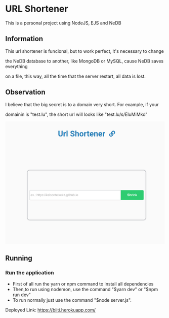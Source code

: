 # <h1> URL Shortener </h1>

<p> This is a personal project using NodeJS, EJS and NeDB </p>

<h2>Information</h2>

<p> This url shortener is funcional, but to work perfect, it's necessary to change</p>
<p> the NeDB database to another, like MongoDB or MySQL, cause NeDB saves everything</p>
<p> on a file, this way, all the time that the server restart, all data is lost. </p>

<h2>Observation</h2>

<p> I believe that the big secret is to a domain very short. For example, if your </p>
<p> domainin is "test.lu", the short url will looks like "test.lu/s/EIuMiMkd" </p>

<img src="https://raw.githubusercontent.com/KelsonTeixeira/url-shortener/master/urlshort.jpg" width="700">

<h2> Running </h2>
<h3> Run the application </h3>

<ul>
  <li>First of all run the yarn or npm command to install all dependencies</li>
  <li>Then,to run using nodemon, use the command "$yarn dev" or "$npm run dev" </li>
  <li>To run normally just use the command "$node server.js".</li>
</ul>

Deployed Link: <a href="https://biiti.herokuapp.com/" target="_blank">https://biiti.herokuapp.com/</a>

